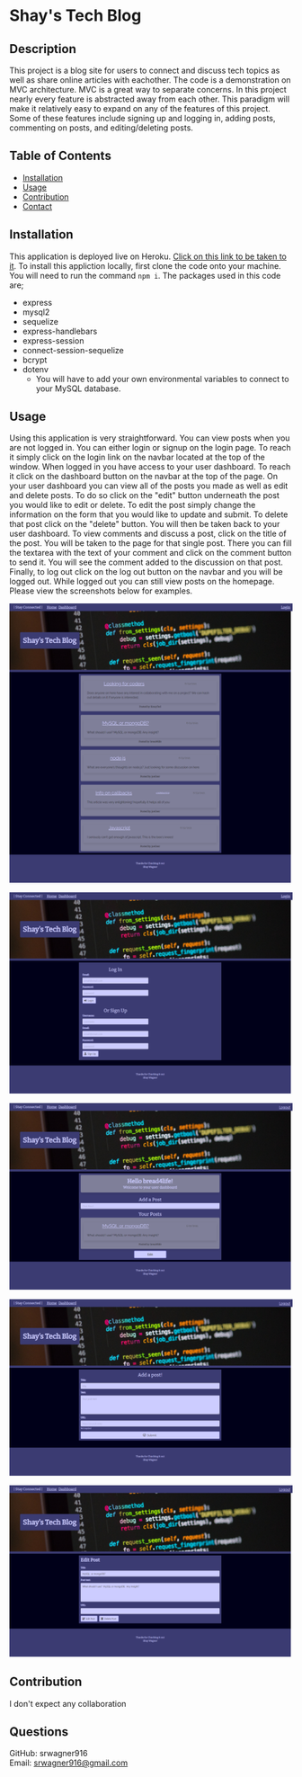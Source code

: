 
# Shay's Tech Blog

## Description
This project is a blog site for users to connect and discuss tech topics as well as share online articles with eachother. The code is a demonstration on MVC architecture.  MVC is a great way to separate concerns. In this project nearly every feature is abstracted away from each other. This paradigm will make it relatively easy to expand on any of the features of this project. Some of these features include signing up and logging in, adding posts, commenting on posts, and editing/deleting posts.
## Table of Contents
  * [Installation](#Installation)
  * [Usage](#Usage)
  * [Contribution](#Contribution)
  * [Contact](#Questions)
## Installation
This application is deployed live on Heroku. [Click on this link to be taken to it](https://morning-island-64657.herokuapp.com/).
To install this appliction locally, first clone the code onto your machine. You will need to run the command ``npm i``. The packages used in this code are;
* express
* mysql2 
* sequelize  
* express-handlebars 
* express-session 
* connect-session-sequelize 
* bcrypt 
* dotenv
  - You will have to add your own environmental variables to connect to your MySQL database.
## Usage
Using this application is very straightforward. You can view posts when you are not logged in. You can either login or signup on the login page. To reach it simply click on the login link on the navbar located at the top of the window. When logged in you have access to your user dashboard. To reach it click on the dashboard button on the navbar at the top of the page. On your user dashboard you can view all of the posts you made as well as edit and delete posts. To do so click on the "edit" button underneath the post you would like to edit or delete. To edit the post simply change the information on the form that you would like to update and submit. To delete that post click on the "delete" button. You will  then be taken back to your user dashboard. To view comments and discuss a post, click on the title of the post. You will be taken to the page for that single post. There you can fill the textarea with the text of your comment and click on the comment button to send it. You will see the comment added to the discussion on that post.  Finally, to log out click on the log out button on the navbar and you will be logged out. While logged out you can still view posts on the homepage. Please view the screenshots below for examples.

![homepage](public/images/screenshots/homepage.png)

![login or signup](public/images/screenshots/login.png)

![dashboard](public/images/screenshots/dashboard.png)

![adding a post](public/images/screenshots/add-post.png)

![edit and delete](public/images/screenshots/edit-and-delete.png)

## Contribution
I don't expect any collaboration

## Questions
GitHub: srwagner916<br>
Email: <srwagner916@gmail.com>
